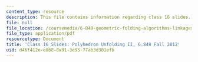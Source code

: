 ```yaml
---
content_type: resource
description: This file contains information regarding class 16 slides.
file: null
file_location: /coursemedia/6-849-geometric-folding-algorithms-linkages-origami-polyhedra-fall-2012/d46f412ee8688a913e9577ab3d301efb_MIT6_849F12_slidesC16.pdf
file_type: application/pdf
resourcetype: Document
title: 'Class 16 Slides: Polyhedron Unfolding II, 6.849 Fall 2012'
uid: d46f412e-e868-8a91-3e95-77ab3d301efb
---
```

